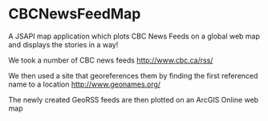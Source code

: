 CBCNewsFeedMap
==============

A JSAPI map application which plots CBC News Feeds on a global web map and displays the stories in a way!

We took a number of CBC news feeds http://www.cbc.ca/rss/

We then used a site that georeferences them by finding the first referenced name to a location http://www.geonames.org/

The newly created GeoRSS feeds are then plotted on an ArcGIS Online web map



